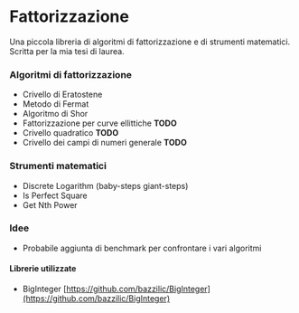 # Fattorizzazione
Una piccola libreria di algoritmi di fattorizzazione e di strumenti matematici. Scritta per la mia tesi di laurea.

### Algoritmi di fattorizzazione
- Crivello di Eratostene
- Metodo di Fermat
- Algoritmo di Shor
- Fattorizzazione per curve ellittiche **TODO**
- Crivello quadratico **TODO**
- Crivello dei campi di numeri generale **TODO**

### Strumenti matematici
- Discrete Logarithm (baby-steps giant-steps)
- Is Perfect Square
- Get Nth Power

### Idee
- Probabile aggiunta di benchmark per confrontare i vari algoritmi

#### Librerie utilizzate
- BigInteger [https://github.com/bazzilic/BigInteger](https://github.com/bazzilic/BigInteger)


